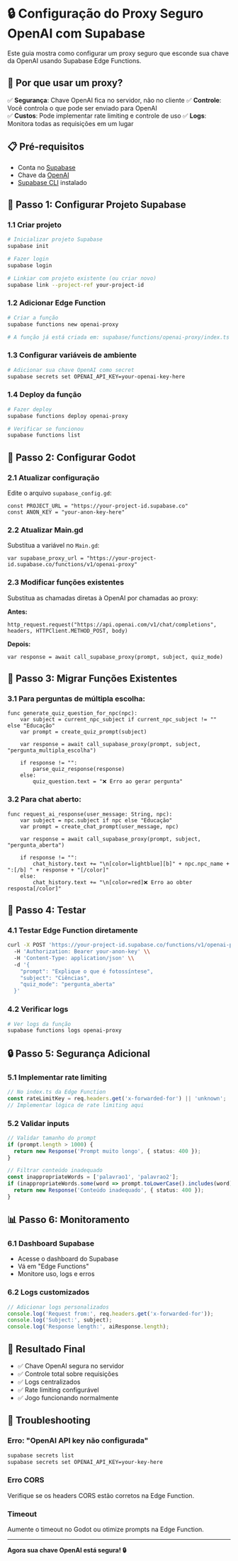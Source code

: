 # 🔒 Configuração do Proxy Seguro OpenAI com Supabase

Este guia mostra como configurar um proxy seguro que esconde sua chave da OpenAI usando Supabase Edge Functions.

## 🎯 Por que usar um proxy?

✅ **Segurança**: Chave OpenAI fica no servidor, não no cliente
✅ **Controle**: Você controla o que pode ser enviado para OpenAI  
✅ **Custos**: Pode implementar rate limiting e controle de uso
✅ **Logs**: Monitora todas as requisições em um lugar

## 📋 Pré-requisitos

- Conta no [Supabase](https://supabase.com)
- Chave da [OpenAI](https://platform.openai.com)
- [Supabase CLI](https://supabase.com/docs/guides/cli) instalado

## 🚀 Passo 1: Configurar Projeto Supabase

### 1.1 Criar projeto
```bash
# Inicializar projeto Supabase
supabase init

# Fazer login
supabase login

# Linkiar com projeto existente (ou criar novo)
supabase link --project-ref your-project-id
```

### 1.2 Adicionar Edge Function
```bash
# Criar a função
supabase functions new openai-proxy

# A função já está criada em: supabase/functions/openai-proxy/index.ts
```

### 1.3 Configurar variáveis de ambiente
```bash
# Adicionar sua chave OpenAI como secret
supabase secrets set OPENAI_API_KEY=your-openai-key-here
```

### 1.4 Deploy da função
```bash
# Fazer deploy
supabase functions deploy openai-proxy

# Verificar se funcionou
supabase functions list
```

## 🔧 Passo 2: Configurar Godot

### 2.1 Atualizar configuração
Edite o arquivo `supabase_config.gd`:

```gdscript
const PROJECT_URL = "https://your-project-id.supabase.co"
const ANON_KEY = "your-anon-key-here"
```

### 2.2 Atualizar Main.gd
Substitua a variável no `Main.gd`:

```gdscript
var supabase_proxy_url = "https://your-project-id.supabase.co/functions/v1/openai-proxy"
```

### 2.3 Modificar funções existentes
Substitua as chamadas diretas à OpenAI por chamadas ao proxy:

**Antes:**
```gdscript
http_request.request("https://api.openai.com/v1/chat/completions", headers, HTTPClient.METHOD_POST, body)
```

**Depois:**
```gdscript
var response = await call_supabase_proxy(prompt, subject, quiz_mode)
```

## 🔄 Passo 3: Migrar Funções Existentes

### 3.1 Para perguntas de múltipla escolha:
```gdscript
func generate_quiz_question_for_npc(npc):
    var subject = current_npc_subject if current_npc_subject != "" else "Educação"
    var prompt = create_quiz_prompt(subject)
    
    var response = await call_supabase_proxy(prompt, subject, "pergunta_multipla_escolha")
    
    if response != "":
        parse_quiz_response(response)
    else:
        quiz_question.text = "❌ Erro ao gerar pergunta"
```

### 3.2 Para chat aberto:
```gdscript
func request_ai_response(user_message: String, npc):
    var subject = npc.subject if npc else "Educação"
    var prompt = create_chat_prompt(user_message, npc)
    
    var response = await call_supabase_proxy(prompt, subject, "pergunta_aberta")
    
    if response != "":
        chat_history.text += "\n[color=lightblue][b]" + npc.npc_name + ":[/b] " + response + "[/color]"
    else:
        chat_history.text += "\n[color=red]❌ Erro ao obter resposta[/color]"
```

## 🧪 Passo 4: Testar

### 4.1 Testar Edge Function diretamente
```bash
curl -X POST 'https://your-project-id.supabase.co/functions/v1/openai-proxy' \\
  -H 'Authorization: Bearer your-anon-key' \\
  -H 'Content-Type: application/json' \\
  -d '{
    "prompt": "Explique o que é fotossíntese",
    "subject": "Ciências",
    "quiz_mode": "pergunta_aberta"
  }'
```

### 4.2 Verificar logs
```bash
# Ver logs da função
supabase functions logs openai-proxy
```

## 🔒 Passo 5: Segurança Adicional

### 5.1 Implementar rate limiting
```typescript
// No index.ts da Edge Function
const rateLimitKey = req.headers.get('x-forwarded-for') || 'unknown';
// Implementar lógica de rate limiting aqui
```

### 5.2 Validar inputs
```typescript
// Validar tamanho do prompt
if (prompt.length > 1000) {
  return new Response('Prompt muito longo', { status: 400 });
}

// Filtrar conteúdo inadequado
const inappropriateWords = ['palavrao1', 'palavrao2'];
if (inappropriateWords.some(word => prompt.toLowerCase().includes(word))) {
  return new Response('Conteúdo inadequado', { status: 400 });
}
```

## 📊 Passo 6: Monitoramento

### 6.1 Dashboard Supabase
- Acesse o dashboard do Supabase
- Vá em "Edge Functions" 
- Monitore uso, logs e erros

### 6.2 Logs customizados
```typescript
// Adicionar logs personalizados
console.log('Request from:', req.headers.get('x-forwarded-for'));
console.log('Subject:', subject);
console.log('Response length:', aiResponse.length);
```

## 🎉 Resultado Final

- ✅ Chave OpenAI segura no servidor
- ✅ Controle total sobre requisições
- ✅ Logs centralizados
- ✅ Rate limiting configurável
- ✅ Jogo funcionando normalmente

## 🔧 Troubleshooting

### Erro: "OpenAI API key não configurada"
```bash
supabase secrets list
supabase secrets set OPENAI_API_KEY=your-key-here
```

### Erro CORS
Verifique se os headers CORS estão corretos na Edge Function.

### Timeout
Aumente o timeout no Godot ou otimize prompts na Edge Function.

---

**Agora sua chave OpenAI está segura! 🔒**